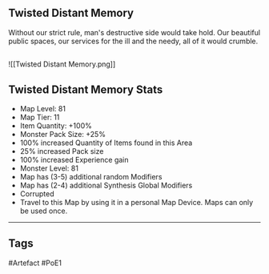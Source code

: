 ## Twisted Distant Memory
Without our strict rule, man's destructive side would take hold.
Our beautiful public spaces, our services for the ill and the needy, all of it would crumble.
##
![[Twisted Distant Memory.png]]
## Twisted Distant Memory Stats
- Map Level: 81
- Map Tier: 11
- Item Quantity: +100%
- Monster Pack Size: +25%
- 100% increased Quantity of Items found in this Area
- 25% increased Pack size
- 100% increased Experience gain
- Monster Level: 81
- Map has (3-5) additional random Modifiers
- Map has (2-4) additional Synthesis Global Modifiers
- Corrupted
- Travel to this Map by using it in a personal Map Device. Maps can only be used once.


---
## Tags
#Artefact
#PoE1